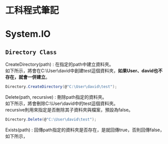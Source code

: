 # 工科程式筆記

# System.IO

## `Directory Class`

CreateDirectory(path) : 在指定的path中建立資料夾。<br>
如下所示，將會在C:\User\david中創建test這個資料夾，**如果User、david也不存在，就會一併建立**。
```csharp
Directory.CreateDirectory(@"C:\User\david\test");
```

Delete(path, recursive) : 刪除path指定的資料夾。<br>
如下所示，將會刪除C:\User\david中的test這個資料夾。<br>
recursive則用來指定是否刪除其子資料夾與檔案，預設為false。
```csharp
Directory.Delete(@"C:\User\david\test");
```

Exists(path) : 回傳path指定的資料夾是否存在，是就回傳true，否則回傳false，如下所示，